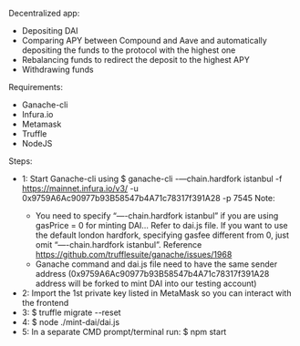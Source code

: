
Decentralized app:
- Depositing DAI
- Comparing APY between Compound and Aave and automatically depositing the funds to the protocol with the highest one
- Rebalancing funds to redirect the deposit to the highest APY
- Withdrawing funds

Requirements:
- Ganache-cli
- Infura.io 
- Metamask
- Truffle
- NodeJS

Steps:

- 1: Start Ganache-cli using $ ganache-cli -—chain.hardfork istanbul -f https://mainnet.infura.io/v3/<Your-Project-ID> -u 0x9759A6Ac90977b93B58547b4A71c78317f391A28 -p 7545
Note: 
    - You need to specify “—-chain.hardfork istanbul” if you are using gasPrice = 0 for minting DAI… Refer to dai.js file. If you want to use the default london hardfork, specifying gasfee different from 0, just omit “—-chain.hardfork istanbul”. Reference https://github.com/trufflesuite/ganache/issues/1968
    - Ganache command and dai.js file need to have the same sender address (0x9759A6Ac90977b93B58547b4A71c78317f391A28 address will be forked to mint DAI into our testing account)
- 2: Import the 1st private key listed in MetaMask so you can interact with the frontend
- 3: $ truffle migrate --reset
- 4: $ node ./mint-dai/dai.js
- 5: In a separate CMD prompt/terminal run: $ npm start 
